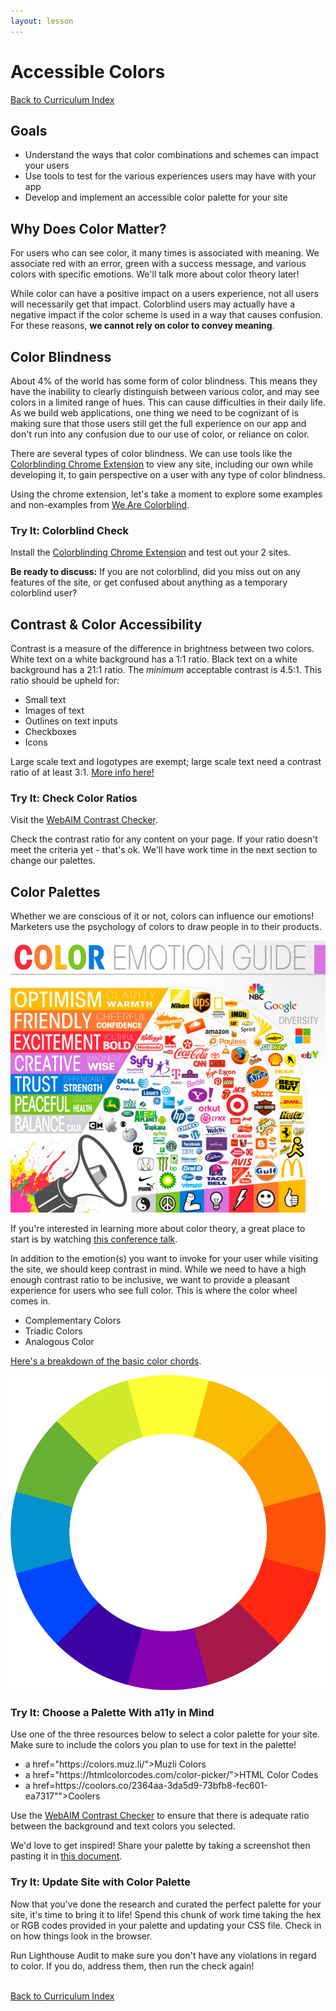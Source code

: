 ```yaml
---
layout: lesson
---
```


# Accessible Colors

<a href="../">Back to Curriculum Index</a>

## Goals

- Understand the ways that color combinations and schemes can impact your users
- Use tools to test for the various experiences users may have with your app
- Develop and implement an accessible color palette for your site

## Why Does Color Matter?

For users who can see color, it many times is associated with meaning. We associate red with an error, green with a success message, and various colors with specific emotions. We'll talk more about color theory later!

While color can have a positive impact on a users experience, not all users will necessarily get that impact. Colorblind users may actually have a negative impact if the color scheme is used in a way that causes confusion. For these reasons, **we cannot rely on color to convey meaning**.

## Color Blindness

About 4% of the world has some form of color blindness. This means they have the inability to clearly distinguish between various color, and may see colors in a limited range of hues. This can cause difficulties in their daily life. As we build web applications, one thing we need to be cognizant of is making sure that those users still get the full experience on our app and don't run into any confusion due to our use of color, or reliance on color.

There are several types of color blindness. We can use tools like the [Colorblinding Chrome Extension](https://chrome.google.com/webstore/detail/colorblinding/dgbgleaofjainknadoffbjkclicbbgaa/related?hl=en) to view any site, including our own while developing it, to gain perspective on a user with any type of color blindness.

Using the chrome extension, let's take a moment to explore some examples and non-examples from [We Are Colorblind](https://wearecolorblind.com/examples/).

<div class="try-it-new">
  <h3>Try It: Colorblind Check</h3>
  <p>Install the <a href="https://chrome.google.com/webstore/detail/colorblinding/dgbgleaofjainknadoffbjkclicbbgaa/related?hl=en">Colorblinding Chrome Extension</a> and test out your 2 sites.</p>
  <p><strong>Be ready to discuss:</strong> If you are not colorblind, did you miss out on any features of the site, or get confused about anything as a temporary colorblind user?</p>
</div>

## Contrast & Color Accessibility

Contrast is a measure of the difference in brightness between two colors. White text on a white background has a 1:1 ratio. Black text on a white background has a 21:1 ratio. The _minimum_ acceptable contrast is 4.5:1. This ratio should be upheld for:
- Small text
- Images of text
- Outlines on text inputs
- Checkboxes
- Icons

Large scale text and logotypes are exempt; large scale text need a contrast ratio of at least 3:1. [More info here!](https://webaim.org/articles/contrast/)

<div class="try-it-new">
  <h3>Try It: Check Color Ratios</h3>
  <p>Visit the <a target="blank" href="https://webaim.org/resources/contrastchecker/">WebAIM Contrast Checker</a>.</p>
  <p>Check the contrast ratio for any content on your page. If your ratio doesn't meet the criteria yet - that's ok. We'll have work time in the next section to change our palettes.</p>
</div>

## Color Palettes

Whether we are conscious of it or not, colors can influence our emotions! Marketers use the psychology of colors to draw people in to their products.

<img class="medium-img" src="./assets/color-emotion-guide.png" alt="Color emotion guide graphic. Yellow is labeled optimism, orange - friendly, red - excitement, purple- creative, blue - trust, green - peaceful, grey - balance, multi- diversity." />

If you're interested in learning more about color theory, a great place to start is by watching [this conference talk](http://confreaks.tv/videos/keeprubyweird2018-the-teenage-mutant-ninja-turtles-guide-to-color-theory).

In addition to the emotion(s) you want to invoke for your user while visiting the site, we should keep contrast in mind. While we need to have a high enough contrast ratio to be inclusive, we want to provide a pleasant experience for users who see full color. This is where the color wheel comes in.

- Complementary Colors
- Triadic Colors
- Analogous Color

[Here's a breakdown of the basic color chords](https://www.tigercolor.com/color-lab/color-theory/color-harmonies.htm).

<img class="small-img" src="./assets/color-wheel.png" alt="Outline of a color wheel with 12 blocks of color" />

<div class="try-it-new">
  <h3>Try It: Choose a Palette With a11y in Mind</h3>
  <p>Use one of the three resources below to select a color palette for your site. Make sure to include the colors you plan to use for text in the palette!</p>
  <ul>
    <li>a href="https://colors.muz.li/">Muzli Colors</a></li>
    <li>a href="https://htmlcolorcodes.com/color-picker/">HTML Color Codes</a></li>
    <li>a href=https://coolors.co/2364aa-3da5d9-73bfb8-fec601-ea7317"">Coolers</a></li>
  </ul>
  <p>Use the <a target="blank" href="https://webaim.org/resources/contrastchecker/">WebAIM Contrast Checker</a> to ensure that there is adequate ratio between the background and text colors you selected.</p>
  <p>We'd love to get inspired! Share your palette by taking a screenshot then pasting it in <a href="">this document</a>.</p>
</div>

<div class="try-it-new">
  <h3>Try It: Update Site with Color Palette</h3>
  <p>Now that you've done the research and curated the perfect palette for your site, it's time to bring it to life! Spend this chunk of work time taking the hex or RGB codes provided in your palette and updating your CSS file. Check in on how things look in the browser.</p>
  <p>Run Lighthouse Audit to make sure you don't have any violations in regard to color. If you do, address them, then run the check again!</p>
</div>

<br>
<a href="../">Back to Curriculum Index</a>
